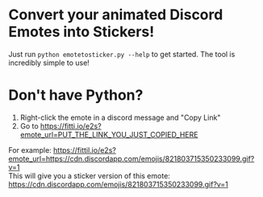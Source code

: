 # Convert your animated Discord Emotes into Stickers!
Just run `python emotetosticker.py --help` to get started. The tool is incredibly simple to use!  

# Don't have Python?
1. Right-click the emote in a discord message and "Copy Link"
1. Go to https://fitti.io/e2s?emote_url=PUT_THE_LINK_YOU_JUST_COPIED_HERE

For example: https://fittil.io/e2s?emote_url=https://cdn.discordapp.com/emojis/821803715350233099.gif?v=1  
This will give you a sticker version of this emote: https://cdn.discordapp.com/emojis/821803715350233099.gif?v=1
